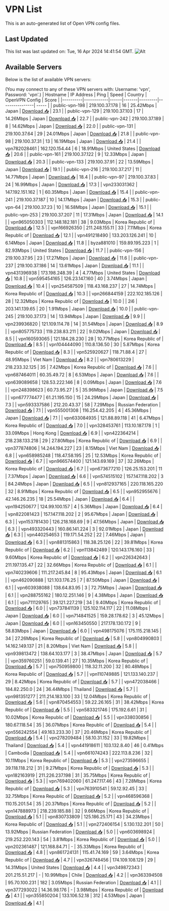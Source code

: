 # VPN List

This is an auto-generated list of Open VPN config files.

## Last Updated

This list was last updated on: Tue, 16 Apr 2024 14:41:54 GMT.
![Alt](https://repobeats.axiom.co/api/embed/186b98318ef1479477931607c1ad7d823f12451f.svg "Repobeats analytics image")

## Available Servers

Below is the list of available VPN servers:

(You may connect to any of these VPN servers with: Username: 'vpn', Password: 'vpn'.)
| Hostname | IP Address | Ping | Speed | Country | OpenVPN Config | Score |
|----------|------------|------|-------|---------|----------------| ----- |
| public-vpn-198 | 219.100.37.178 | 16 | 25.42Mbps | Japan | [Download 📥](./configs/server_0_JP.ovpn) | 23.1 |
| public-vpn-129 | 219.100.37.103 | 17 | 14.26Mbps | Japan | [Download 📥](./configs/server_1_JP.ovpn) | 22.7 |
| public-vpn-242 | 219.100.37.189 | 8 | 14.62Mbps | Japan | [Download 📥](./configs/server_2_JP.ovpn) | 22.0 |
| public-vpn-131 | 219.100.37.64 | 29 | 24.01Mbps | Japan | [Download 📥](./configs/server_3_JP.ovpn) | 21.8 |
| public-vpn-98 | 219.100.37.31 | 13 | 16.19Mbps | Japan | [Download 📥](./configs/server_4_JP.ovpn) | 21.4 |
| vpn782028461 | 162.120.154.44 | 6 | 18.91Mbps | United States | [Download 📥](./configs/server_5_US.ovpn) | 20.6 |
| public-vpn-161 | 219.100.37.122 | 9 | 12.33Mbps | Japan | [Download 📥](./configs/server_6_JP.ovpn) | 20.3 |
| public-vpn-133 | 219.100.37.91 | 22 | 13.59Mbps | Japan | [Download 📥](./configs/server_7_JP.ovpn) | 19.1 |
| public-vpn-216 | 219.100.37.217 | 11 | 14.77Mbps | Japan | [Download 📥](./configs/server_8_JP.ovpn) | 18.4 |
| public-vpn-97 | 219.100.37.83 | 24 | 16.99Mbps | Japan | [Download 📥](./configs/server_9_JP.ovpn) | 17.3 |
| vpn233031362 | 147.192.151.162 | 1 | 60.35Mbps | Japan | [Download 📥](./configs/server_10_JP.ovpn) | 15.4 |
| public-vpn-241 | 219.100.37.187 | 10 | 14.17Mbps | Japan | [Download 📥](./configs/server_11_JP.ovpn) | 15.3 |
| public-vpn-64 | 219.100.37.23 | 10 | 16.58Mbps | Japan | [Download 📥](./configs/server_12_JP.ovpn) | 15.1 |
| public-vpn-253 | 219.100.37.207 | 11 | 17.31Mbps | Japan | [Download 📥](./configs/server_13_JP.ovpn) | 14.1 |
| vpn965050303 | 112.148.182.181 | 38 | 9.03Mbps | Korea Republic of | [Download 📥](./configs/server_14_KR.ovpn) | 12.5 |
| vpn166926350 | 211.248.155.11 | 33 | 7.11Mbps | Korea Republic of | [Download 📥](./configs/server_15_KR.ovpn) | 12.1 |
| vpn491218490 | 133.203.126.241 | 10 | 6.14Mbps | Japan | [Download 📥](./configs/server_16_JP.ovpn) | 11.8 |
| byza881010 | 159.89.195.223 | 1 | 82.93Mbps | United States | [Download 📥](./configs/server_17_US.ovpn) | 11.7 |
| public-vpn-156 | 219.100.37.95 | 23 | 17.27Mbps | Japan | [Download 📥](./configs/server_18_JP.ovpn) | 11.6 |
| public-vpn-237 | 219.100.37.186 | 14 | 13.61Mbps | Japan | [Download 📥](./configs/server_19_JP.ovpn) | 11.1 |
| vpn431396938 | 173.198.248.39 | 4 | 4.77Mbps | United States | [Download 📥](./configs/server_20_US.ovpn) | 10.8 |
| vpn595454165 | 126.23.147.160 | 40 | 3.74Mbps | Japan | [Download 📥](./configs/server_21_JP.ovpn) | 10.4 |
| vpn254587509 | 118.43.168.237 | 27 | 14.74Mbps | Korea Republic of | [Download 📥](./configs/server_22_KR.ovpn) | 10.3 |
| vpn266844159 | 222.102.185.126 | 28 | 12.32Mbps | Korea Republic of | [Download 📥](./configs/server_23_KR.ovpn) | 10.0 |
| 2i6 | 203.141.139.65 | 20 | 1.91Mbps | Japan | [Download 📥](./configs/server_24_JP.ovpn) | 10.0 |
| public-vpn-245 | 219.100.37.173 | 14 | 13.94Mbps | Japan | [Download 📥](./configs/server_25_JP.ovpn) | 9.9 |
| vpn239936820 | 121.109.114.78 | 14 | 31.54Mbps | Japan | [Download 📥](./configs/server_26_JP.ovpn) | 8.9 |
| vpn805775733 | 119.238.83.211 | 22 | 9.02Mbps | Japan | [Download 📥](./configs/server_27_JP.ovpn) | 8.5 |
| vpn160593065 | 121.184.28.230 | 28 | 10.77Mbps | Korea Republic of | [Download 📥](./configs/server_28_KR.ovpn) | 8.5 |
| vpn104444090 | 110.8.136.50 | 30 | 5.87Mbps | Korea Republic of | [Download 📥](./configs/server_29_KR.ovpn) | 8.3 |
| vpn525920627 | 118.71.88.4 | 27 | 48.95Mbps | Viet Nam | [Download 📥](./configs/server_30_VN.ovpn) | 8.2 |
| vpn780613229 | 218.233.32.125 | 35 | 7.42Mbps | Korea Republic of | [Download 📥](./configs/server_31_KR.ovpn) | 7.6 |
| vpn687464011 | 60.35.49.72 | 8 | 6.53Mbps | Japan | [Download 📥](./configs/server_32_JP.ovpn) | 7.6 |
| vpn639089658 | 128.53.222.146 | 8 | 0.09Mbps | Japan | [Download 📥](./configs/server_33_JP.ovpn) | 7.6 |
| vpn248398623 | 60.73.95.27 | 5 | 35.96Mbps | Japan | [Download 📥](./configs/server_34_JP.ovpn) | 7.5 |
| vpn677774477 | 61.21.195.150 | 15 | 24.29Mbps | Japan | [Download 📥](./configs/server_35_JP.ovpn) | 7.3 |
| vpn593337586 | 212.20.43.37 | 58 | 7.29Mbps | Russian Federation | [Download 📥](./configs/server_36_RU.ovpn) | 7.1 |
| vpn555001308 | 116.254.42.205 | 4 | 45.36Mbps | Japan | [Download 📥](./configs/server_37_JP.ovpn) | 7.1 |
| vpn633084935 | 121.88.89.118 | 41 | 6.47Mbps | Korea Republic of | [Download 📥](./configs/server_38_KR.ovpn) | 7.0 |
| vpn328453761 | 113.10.187.178 | 1 | 33.09Mbps | Hong Kong | [Download 📥](./configs/server_39_HK.ovpn) | 6.9 |
| vpn422364214 | 218.238.133.218 | 29 | 27.80Mbps | Korea Republic of | [Download 📥](./configs/server_40_KR.ovpn) | 6.9 |
| vpn377874806 | 14.244.194.227 | 23 | 8.15Mbps | Viet Nam | [Download 📥](./configs/server_41_VN.ovpn) | 6.8 |
| vpn658985248 | 118.47.58.195 | 25 | 12.53Mbps | Korea Republic of | [Download 📥](./configs/server_42_KR.ovpn) | 6.7 |
| vpn966574400 | 121.143.69.169 | 37 | 32.26Mbps | Korea Republic of | [Download 📥](./configs/server_43_KR.ovpn) | 6.7 |
| vpn673677210 | 126.25.153.201 | 11 | 7.37Mbps | Japan | [Download 📥](./configs/server_44_JP.ovpn) | 6.6 |
| vpn574515102 | 157.147.118.202 | 3 | 84.24Mbps | Japan | [Download 📥](./configs/server_45_JP.ovpn) | 6.5 |
| vpn812937165 | 220.118.165.220 | 32 | 8.91Mbps | Korea Republic of | [Download 📥](./configs/server_46_KR.ovpn) | 6.5 |
| vpn952955676 | 42.146.26.235 | 18 | 25.54Mbps | Japan | [Download 📥](./configs/server_47_JP.ovpn) | 6.4 |
| vpn194250677 | 124.99.100.157 | 4 | 5.36Mbps | Japan | [Download 📥](./configs/server_48_JP.ovpn) | 6.4 |
| vpn822081423 | 157.147.118.202 | 2 | 95.67Mbps | Japan | [Download 📥](./configs/server_49_JP.ovpn) | 6.3 |
| vpn153781430 | 126.218.168.69 | 9 | 47.56Mbps | Japan | [Download 📥](./configs/server_50_JP.ovpn) | 6.3 |
| vpn493320443 | 160.86.141.224 | 3 | 92.01Mbps | Japan | [Download 📥](./configs/server_51_JP.ovpn) | 6.3 |
| vpn440254653 | 119.171.54.252 | 22 | 7.46Mbps | Japan | [Download 📥](./configs/server_52_JP.ovpn) | 6.3 |
| vpn881315863 | 118.38.25.126 | 22 | 39.81Mbps | Korea Republic of | [Download 📥](./configs/server_53_KR.ovpn) | 6.2 |
| vpn113842489 | 120.143.176.160 | 33 | 9.60Mbps | Korea Republic of | [Download 📥](./configs/server_54_KR.ovpn) | 6.2 |
| vpn226342643 | 211.197.135.47 | 22 | 32.66Mbps | Korea Republic of | [Download 📥](./configs/server_55_KR.ovpn) | 6.1 |
| vpn740239606 | 111.217.245.84 | 8 | 95.43Mbps | Japan | [Download 📥](./configs/server_56_JP.ovpn) | 6.1 |
| vpn462090888 | 121.103.176.25 | 7 | 87.50Mbps | Japan | [Download 📥](./configs/server_57_JP.ovpn) | 6.1 |
| vpn603938088 | 138.64.83.95 | 3 | 72.75Mbps | Japan | [Download 📥](./configs/server_58_JP.ovpn) | 6.1 |
| vpn288755162 | 180.12.251.146 | 9 | 4.38Mbps | Japan | [Download 📥](./configs/server_59_JP.ovpn) | 6.1 |
| vpn711129765 | 39.121.227.219 | 34 | 9.40Mbps | Korea Republic of | [Download 📥](./configs/server_60_KR.ovpn) | 6.0 |
| vpn737841139 | 125.102.114.117 | 22 | 11.08Mbps | Japan | [Download 📥](./configs/server_61_JP.ovpn) | 6.0 |
| vpn714841525 | 159.28.178.62 | 3 | 45.12Mbps | Japan | [Download 📥](./configs/server_62_JP.ovpn) | 6.0 |
| vpn163450550 | 217.178.130.172 | 9 | 58.83Mbps | Japan | [Download 📥](./configs/server_63_JP.ovpn) | 6.0 |
| vpn498175076 | 175.115.218.145 | 34 | 27.26Mbps | Korea Republic of | [Download 📥](./configs/server_64_KR.ovpn) | 5.8 |
| vpn804990803 | 14.162.149.137 | 21 | 8.20Mbps | Viet Nam | [Download 📥](./configs/server_65_VN.ovpn) | 5.8 |
| vpn939813472 | 138.64.103.177 | 3 | 38.47Mbps | Japan | [Download 📥](./configs/server_66_JP.ovpn) | 5.7 |
| vpn359760251 | 59.0.139.41 | 27 | 10.35Mbps | Korea Republic of | [Download 📥](./configs/server_67_KR.ovpn) | 5.7 |
| vpn750959800 | 118.32.11.200 | 32 | 80.48Mbps | Korea Republic of | [Download 📥](./configs/server_68_KR.ovpn) | 5.7 |
| vpn110749885 | 121.133.140.237 | 29 | 8.42Mbps | Korea Republic of | [Download 📥](./configs/server_69_KR.ovpn) | 5.7 |
| vpn472038466 | 184.82.250.0 | 24 | 36.44Mbps | Thailand | [Download 📥](./configs/server_70_TH.ovpn) | 5.7 |
| vpn981351277 | 211.214.183.100 | 33 | 12.04Mbps | Korea Republic of | [Download 📥](./configs/server_71_KR.ovpn) | 5.6 |
| vpn870454553 | 59.22.26.165 | 31 | 38.42Mbps | Korea Republic of | [Download 📥](./configs/server_72_KR.ovpn) | 5.5 |
| vpn583321746 | 175.192.6.61 | 31 | 10.02Mbps | Korea Republic of | [Download 📥](./configs/server_73_KR.ovpn) | 5.5 |
| vpn338030856 | 180.67.118.54 | 35 | 36.07Mbps | Korea Republic of | [Download 📥](./configs/server_74_KR.ovpn) | 5.4 |
| vpn556242554 | 49.163.233.30 | 37 | 20.46Mbps | Korea Republic of | [Download 📥](./configs/server_75_KR.ovpn) | 5.4 |
| vpn278209484 | 58.10.31.152 | 33 | 19.82Mbps | Thailand | [Download 📥](./configs/server_76_TH.ovpn) | 5.4 |
| vpn441918611 | 103.132.8.40 | 46 | 0.41Mbps | Cambodia | [Download 📥](./configs/server_77_KH.ovpn) | 5.4 |
| vpn661074243 | 222.113.8.236 | 32 | 10.11Mbps | Korea Republic of | [Download 📥](./configs/server_78_KR.ovpn) | 5.3 |
| vpn273596655 | 39.118.118.212 | 31 | 9.27Mbps | Korea Republic of | [Download 📥](./configs/server_79_KR.ovpn) | 5.3 |
| vpn182163919 | 211.226.237.198 | 31 | 35.75Mbps | Korea Republic of | [Download 📥](./configs/server_80_KR.ovpn) | 5.3 |
| vpn769402060 | 61.247.117.46 | 43 | 7.28Mbps | Korea Republic of | [Download 📥](./configs/server_81_KR.ovpn) | 5.3 |
| vpn763910541 | 59.12.92.45 | 33 | 32.75Mbps | Korea Republic of | [Download 📥](./configs/server_82_KR.ovpn) | 5.2 |
| vpn468596368 | 110.15.201.54 | 35 | 20.37Mbps | Korea Republic of | [Download 📥](./configs/server_83_KR.ovpn) | 5.2 |
| vpn147888973 | 218.239.185.88 | 32 | 9.66Mbps | Korea Republic of | [Download 📥](./configs/server_84_KR.ovpn) | 5.1 |
| vpn830733809 | 125.186.25.171 | 43 | 34.23Mbps | Korea Republic of | [Download 📥](./configs/server_85_KR.ovpn) | 5.1 |
| vpn272406154 | 5.130.132.201 | 50 | 13.92Mbps | Russian Federation | [Download 📥](./configs/server_86_RU.ovpn) | 5.0 |
| vpn603698924 | 219.252.220.143 | 54 | 3.81Mbps | Korea Republic of | [Download 📥](./configs/server_87_KR.ovpn) | 5.0 |
| vpn202361487 | 121.168.84.71 | - | 35.33Mbps | Korea Republic of | [Download 📥](./configs/server_88_KR.ovpn) | 4.8 |
| vpn861724131 | 115.41.74.169 | 59 | 3.64Mbps | Korea Republic of | [Download 📥](./configs/server_89_KR.ovpn) | 4.7 |
| vpn326748456 | 174.109.108.129 | 29 | 14.31Mbps | United States | [Download 📥](./configs/server_90_US.ovpn) | 4.4 |
| vpn349872343 | 201.215.51.217 | - | 10.99Mbps | Chile | [Download 📥](./configs/server_91_CL.ovpn) | 4.2 |
| vpn363394508 | 95.70.100.231 | 182 | 3.05Mbps | Russian Federation | [Download 📥](./configs/server_92_RU.ovpn) | 4.1 |
| vpn377293022 | 14.36.98.176 | - | 3.98Mbps | Korea Republic of | [Download 📥](./configs/server_93_KR.ovpn) | 4.1 |
| vpn355850204 | 133.106.52.18 | 312 | 4.53Mbps | Japan | [Download 📥](./configs/server_94_JP.ovpn) | 4.1 |

